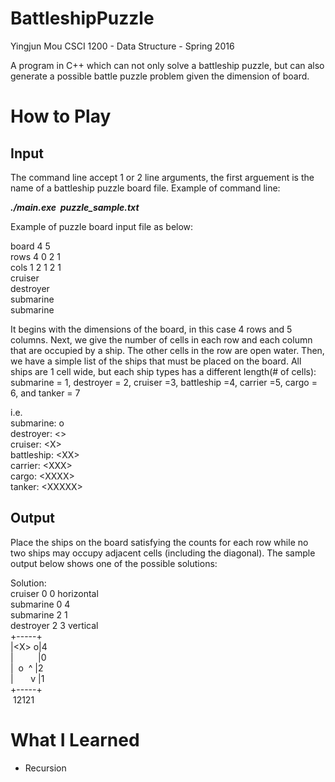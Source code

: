 # BattleshipPuzzle
Yingjun Mou
CSCI 1200 - Data Structure - Spring 2016

A program in C++ which can not only solve a battleship puzzle, but can also generate a possible battle puzzle problem given the dimension of board.

# How to Play
## Input
The command line accept 1 or 2 line arguments, the first arguement is the name of a battleship puzzle board file.
Example of command line:<br />

__*./main.exe*&nbsp;&nbsp;*puzzle_sample.txt*__

Example of puzzle board input file as below:

board 4 5<br />
rows 4 0 2 1<br />
cols 1 2 1 2 1<br />
cruiser<br />
destroyer<br />
submarine<br />
submarine<br />

It begins with the dimensions of the board, in this case 4 rows and 5 columns. Next, we give the number of cells in each row and each column that are occupied by a ship. The other cells in the row are open water. Then, we have a simple list of the ships that must be placed on the board. All ships are 1 cell wide, but each ship types has a different length(# of cells): submarine = 1, destroyer = 2, cruiser =3, battleship =4, carrier =5, cargo = 6, and tanker = 7

i.e.<br />
submarine: o<br />
destroyer: \<\> <br />
cruiser: \<X\> <br />
battleship: \<XX\> <br />
carrier: \<XXX\> <br />
cargo: \<XXXX\> <br />
tanker: \<XXXXX\> <br />

## Output
Place the ships on the board satisfying the counts for each row while no two ships may occupy adjacent cells (including the diagonal). The sample output below shows one of the possible solutions:<br />

Solution:<br />
cruiser   0 0 horizontal<br />
submarine 0 4<br />
submarine 2 1<br />
destroyer 2 3 vertical<br />
+-----+<br />
|\<X\>&nbsp;o|4<br />
|&nbsp;&nbsp;&nbsp;&nbsp;&nbsp;&nbsp;&nbsp;&nbsp;&nbsp;&nbsp;|0<br />
|&nbsp;&nbsp;o &nbsp;^&nbsp;|2<br />
|&nbsp;&nbsp;&nbsp;&nbsp;&nbsp;&nbsp;&nbsp;v&nbsp;|1<br />
+-----+<br />
&nbsp;12121<br />

# What I Learned
* Recursion
